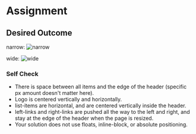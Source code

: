 # Assignment

## Desired Outcome

narrow:
![narrow](https://github.com/TheOdinProject/css-exercises/raw/main/flex/02-flex-header/desired-outcome-narrow.png)

wide: 
![wide](https://github.com/TheOdinProject/css-exercises/raw/main/flex/02-flex-header/desired-outcome-wide.png)

### Self Check
- There is space between all items and the edge of the header (specific px amount doesn't matter here).
- Logo is centered vertically and horizontally.
- list-items are horizontal, and are centered vertically inside the header.
- left-links and right-links are pushed all the way to the left and right, and stay at the edge of the header when the page is resized.
- Your solution does not use floats, inline-block, or absolute positioning.